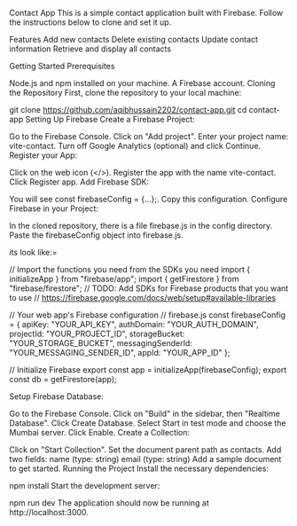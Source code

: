 Contact App
This is a simple contact application built with Firebase. Follow the instructions below to clone and set it up.

Features
Add new contacts
Delete existing contacts
Update contact information
Retrieve and display all contacts

Getting Started
Prerequisites

Node.js and npm installed on your machine.
A Firebase account.
Cloning the Repository
First, clone the repository to your local machine:


git clone https://github.com/aqibhussain2202/contact-app.git
cd contact-app
Setting Up Firebase
Create a Firebase Project:

Go to the Firebase Console.
Click on "Add project".
Enter your project name: vite-contact.
Turn off Google Analytics (optional) and click Continue.
Register your App:

Click on the web icon (</>).
Register the app with the name vite-contact.
Click Register app.
Add Firebase SDK:

You will see const firebaseConfig = {...};.
Copy this configuration.
Configure Firebase in your Project:

In the cloned repository, there is  a file firebase.js in the config directory.
Paste the firebaseConfig object into firebase.js.


its look like:=

// Import the functions you need from the SDKs you need
import { initializeApp } from "firebase/app";
import { getFirestore } from "firebase/firestore";
// TODO: Add SDKs for Firebase products that you want to use
// https://firebase.google.com/docs/web/setup#available-libraries

// Your web app's Firebase configuration
// firebase.js
const firebaseConfig = {
  apiKey: "YOUR_API_KEY",
  authDomain: "YOUR_AUTH_DOMAIN",
  projectId: "YOUR_PROJECT_ID",
  storageBucket: "YOUR_STORAGE_BUCKET",
  messagingSenderId: "YOUR_MESSAGING_SENDER_ID",
  appId: "YOUR_APP_ID"
};

// Initialize Firebase
export const app = initializeApp(firebaseConfig);
export const db = getFirestore(app);

Setup Firebase Database:

Go to the Firebase Console.
Click on "Build" in the sidebar, then "Realtime Database".
Click Create Database.
Select Start in test mode and choose the Mumbai server.
Click Enable.
Create a Collection:

Click on "Start Collection".
Set the document parent path as contacts.
Add two fields:
name (type: string)
email (type: string)
Add a sample document to get started.
Running the Project
Install the necessary dependencies:

npm install
Start the development server:

npm run dev
The application should now be running at http://localhost:3000.
